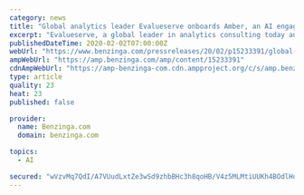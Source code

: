 ```yaml
---
category: news
title: "Global analytics leader Evalueserve onboards Amber, an AI engagement bot by HR-tech startup inFeedo"
excerpt: "Evalueserve, a global leader in analytics consulting today announced their global partnership with HR-tech startup, inFeedo, which works with global giants ranging from Puma to PepsiCo. The association is focused on bringing Evalueserve closer to its 4,"
publishedDateTime: 2020-02-02T07:00:00Z
webUrl: "https://www.benzinga.com/pressreleases/20/02/p15233391/global-analytics-leader-evalueserve-onboards-amber-an-ai-engagement-bot-by-hr-tech-startup-infeedo"
ampWebUrl: "https://amp.benzinga.com/amp/content/15233391"
cdnAmpWebUrl: "https://amp-benzinga-com.cdn.ampproject.org/c/s/amp.benzinga.com/amp/content/15233391"
type: article
quality: 23
heat: 23
published: false

provider:
  name: Benzinga.com
  domain: benzinga.com

topics:
  - AI

secured: "wVzvMq7QdI/A7VUudLxtZe3wSd9zhbBHc3h8qoHB/V4z5MLMtiUUKh4BOdlHd4fnd5W/ht7ygNTsYDKMI1/qYGAqsbQOQWJ6bwunP3yDI/yxVr0D6VGCnDeyq8ppGWMJFyAIyWSEWLirsvDkBLj9HmA2TDhmIjmHVhUf5exsKwlJWzoD1xAxVd9XXxS6clwMeMJ66DMiGzkOP98G/P4+p5FXGdSpeBqarZx9pbrzqFklfD7Tx5xVRH2mRfL9qJcFJKa61CXR7wTKDLF8eSQEVQKYLiGHsP+K6fpfs8XD/FInzl5XHhgMNu/6hFRAzrCa;ywc4uDh6l1maBvel5lW49A=="
---
```


